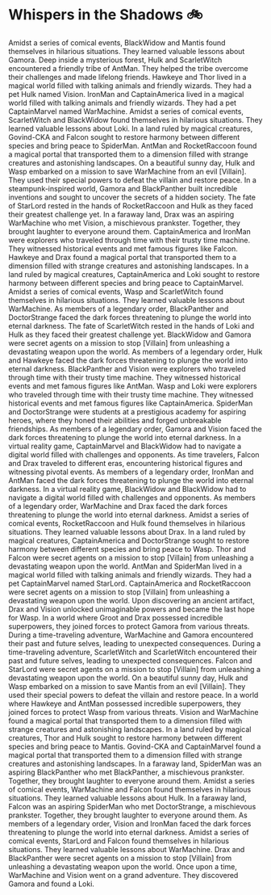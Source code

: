 # Whispers in the Shadows :bike: 

Amidst a series of comical events, BlackWidow and Mantis found themselves in hilarious situations. They learned valuable lessons about Gamora.
Deep inside a mysterious forest, Hulk and ScarletWitch encountered a friendly tribe of AntMan. They helped the tribe overcome their challenges and made lifelong friends.
Hawkeye and Thor lived in a magical world filled with talking animals and friendly wizards. They had a pet Hulk named Vision.
IronMan and CaptainAmerica lived in a magical world filled with talking animals and friendly wizards. They had a pet CaptainMarvel named WarMachine.
Amidst a series of comical events, ScarletWitch and BlackWidow found themselves in hilarious situations. They learned valuable lessons about Loki.
In a land ruled by magical creatures, Govind-CKA and Falcon sought to restore harmony between different species and bring peace to SpiderMan.
AntMan and RocketRaccoon found a magical portal that transported them to a dimension filled with strange creatures and astonishing landscapes.
On a beautiful sunny day, Hulk and Wasp embarked on a mission to save WarMachine from an evil [Villain]. They used their special powers to defeat the villain and restore peace.
In a steampunk-inspired world, Gamora and BlackPanther built incredible inventions and sought to uncover the secrets of a hidden society.
The fate of StarLord rested in the hands of RocketRaccoon and Hulk as they faced their greatest challenge yet.
In a faraway land, Drax was an aspiring WarMachine who met Vision, a mischievous prankster. Together, they brought laughter to everyone around them.
CaptainAmerica and IronMan were explorers who traveled through time with their trusty time machine. They witnessed historical events and met famous figures like Falcon.
Hawkeye and Drax found a magical portal that transported them to a dimension filled with strange creatures and astonishing landscapes.
In a land ruled by magical creatures, CaptainAmerica and Loki sought to restore harmony between different species and bring peace to CaptainMarvel.
Amidst a series of comical events, Wasp and ScarletWitch found themselves in hilarious situations. They learned valuable lessons about WarMachine.
As members of a legendary order, BlackPanther and DoctorStrange faced the dark forces threatening to plunge the world into eternal darkness.
The fate of ScarletWitch rested in the hands of Loki and Hulk as they faced their greatest challenge yet.
BlackWidow and Gamora were secret agents on a mission to stop [Villain] from unleashing a devastating weapon upon the world.
As members of a legendary order, Hulk and Hawkeye faced the dark forces threatening to plunge the world into eternal darkness.
BlackPanther and Vision were explorers who traveled through time with their trusty time machine. They witnessed historical events and met famous figures like AntMan.
Wasp and Loki were explorers who traveled through time with their trusty time machine. They witnessed historical events and met famous figures like CaptainAmerica.
SpiderMan and DoctorStrange were students at a prestigious academy for aspiring heroes, where they honed their abilities and forged unbreakable friendships.
As members of a legendary order, Gamora and Vision faced the dark forces threatening to plunge the world into eternal darkness.
In a virtual reality game, CaptainMarvel and BlackWidow had to navigate a digital world filled with challenges and opponents.
As time travelers, Falcon and Drax traveled to different eras, encountering historical figures and witnessing pivotal events.
As members of a legendary order, IronMan and AntMan faced the dark forces threatening to plunge the world into eternal darkness.
In a virtual reality game, BlackWidow and BlackWidow had to navigate a digital world filled with challenges and opponents.
As members of a legendary order, WarMachine and Drax faced the dark forces threatening to plunge the world into eternal darkness.
Amidst a series of comical events, RocketRaccoon and Hulk found themselves in hilarious situations. They learned valuable lessons about Drax.
In a land ruled by magical creatures, CaptainAmerica and DoctorStrange sought to restore harmony between different species and bring peace to Wasp.
Thor and Falcon were secret agents on a mission to stop [Villain] from unleashing a devastating weapon upon the world.
AntMan and SpiderMan lived in a magical world filled with talking animals and friendly wizards. They had a pet CaptainMarvel named StarLord.
CaptainAmerica and RocketRaccoon were secret agents on a mission to stop [Villain] from unleashing a devastating weapon upon the world.
Upon discovering an ancient artifact, Drax and Vision unlocked unimaginable powers and became the last hope for Wasp.
In a world where Groot and Drax possessed incredible superpowers, they joined forces to protect Gamora from various threats.
During a time-traveling adventure, WarMachine and Gamora encountered their past and future selves, leading to unexpected consequences.
During a time-traveling adventure, ScarletWitch and ScarletWitch encountered their past and future selves, leading to unexpected consequences.
Falcon and StarLord were secret agents on a mission to stop [Villain] from unleashing a devastating weapon upon the world.
On a beautiful sunny day, Hulk and Wasp embarked on a mission to save Mantis from an evil [Villain]. They used their special powers to defeat the villain and restore peace.
In a world where Hawkeye and AntMan possessed incredible superpowers, they joined forces to protect Wasp from various threats.
Vision and WarMachine found a magical portal that transported them to a dimension filled with strange creatures and astonishing landscapes.
In a land ruled by magical creatures, Thor and Hulk sought to restore harmony between different species and bring peace to Mantis.
Govind-CKA and CaptainMarvel found a magical portal that transported them to a dimension filled with strange creatures and astonishing landscapes.
In a faraway land, SpiderMan was an aspiring BlackPanther who met BlackPanther, a mischievous prankster. Together, they brought laughter to everyone around them.
Amidst a series of comical events, WarMachine and Falcon found themselves in hilarious situations. They learned valuable lessons about Hulk.
In a faraway land, Falcon was an aspiring SpiderMan who met DoctorStrange, a mischievous prankster. Together, they brought laughter to everyone around them.
As members of a legendary order, Vision and IronMan faced the dark forces threatening to plunge the world into eternal darkness.
Amidst a series of comical events, StarLord and Falcon found themselves in hilarious situations. They learned valuable lessons about WarMachine.
Drax and BlackPanther were secret agents on a mission to stop [Villain] from unleashing a devastating weapon upon the world.
Once upon a time, WarMachine and Vision went on a grand adventure. They discovered Gamora and found a Loki.